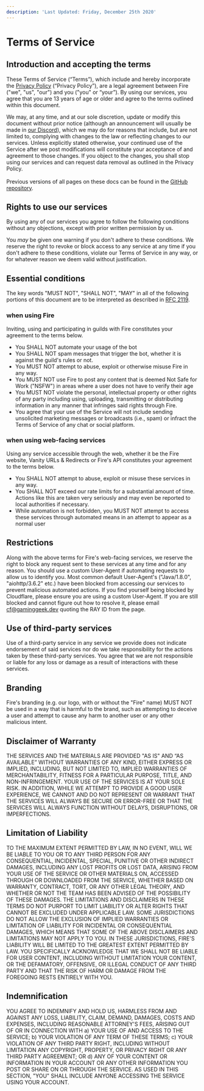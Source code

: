 ```yaml
---
description: 'Last Updated: Friday, December 25th 2020'
---
```


# Terms of Service

## Introduction and accepting the terms

These Terms of Service (“Terms”), which include and hereby incorporate the [Privacy Policy](privacy.md) (“Privacy Policy”), are a legal agreement between Fire ("we", "us", "our") and you ("you" or “your”). By using our services, you agree that you are 13 years of age or older and agree to the terms outlined within this document.

We may, at any time, and at our sole discretion, update or modify this document without prior notice (although an announcement will usually be made in [our Discord](https://inv.wtf/fire)), which we may do for reasons that include, but are not limited to, complying with changes to the law or reflecting changes to our services. Unless explicitly stated otherwise, your continued use of the Service after we post modifications will constitute your acceptance of and agreement to those changes. If you object to the changes, you shall stop using our services and can request data removal as outlined in the Privacy Policy.\
\
Previous versions of all pages on these docs can be found in the [GitHub repository](https://github.com/FireDiscordBot/docs).

## Rights to use our services

By using any of our services you agree to follow the following conditions without any objections, except with prior written permission by us.

You _may_ be given one warning if you don't adhere to these conditions. We reserve the right to revoke or block access to any service at any time if you don't adhere to these conditions, violate our Terms of Service in any way, or for whatever reason we deem valid without justification.

## Essential conditions

The key words "MUST NOT", "SHALL NOT", "MAY" in all of the following portions of this document are to be interpreted as described in [RFC 2119](https://tools.ietf.org/html/rfc2119).

### when using Fire

Inviting, using and participating in guilds with Fire constitutes your agreement to the terms below.

* You SHALL NOT automate your usage of the bot
* You SHALL NOT spam messages that trigger the bot, whether it is against the guild's rules or not.
* You MUST NOT attempt to abuse, exploit or otherwise misuse Fire in any way.
* You MUST NOT use Fire to post any content that is deemed Not Safe for Work ("NSFW") in areas where a user does not have to verify their age
* You MUST NOT violate the personal, intellectual property or other rights of any party including using, uploading, transmitting or distributing information in any manner that infringes said rights through Fire.
* You agree that your use of the Service will not include sending unsolicited marketing messages or broadcasts (i.e., spam) or infract the Terms of Service of any chat or social platform.

### when using web-facing services

Using any service accessible through the web, whether it be the Fire website, Vanity URLs & Redirects or Fire's API constitutes your agreement to the terms below.

* You SHALL NOT attempt to abuse, exploit or misuse these services in any way.
* You SHALL NOT exceed our rate limits for a substantial amount of time. Actions like this are taken very seriously and may even be reported to local authorities if necessary.
* While automation is not forbidden, you MUST NOT attempt to access these services through automated means in an attempt to appear as a normal user

## Restrictions

Along with the above terms for Fire's web-facing services, we reserve the right to block any request sent to these services at any time and for any reason. You should use a custom User-Agent if automating requests to allow us to identify you. Most common default User-Agent's ("Java/1.8.0", "aiohttp/3.6.2" etc.) have been blocked from accessing our services to prevent malicious automated actions. If you find yourself being blocked by Cloudflare, please ensure you are using a custom User-Agent. If you are still blocked and cannot figure out how to resolve it, please email [cf@gaminggeek.dev](mailto:cf@gaminggeek.dev) quoting the RAY ID from the page.

## Use of third-party services

Use of a third-party service in any service we provide does not indicate endorsement of said services nor do we take responsibility for the actions taken by these third-party services. You agree that we are not responsible or liable for any loss or damage as a result of interactions with these services.

## Branding

Fire's branding (e.g. our logo, with or without the "Fire" name) MUST NOT be used in a way that is harmful to the brand, such as attempting to deceive a user and attempt to cause any harm to another user or any other malicious intent.

## Disclaimer of Warranty

THE SERVICES AND THE MATERIALS ARE PROVIDED "AS IS" AND “AS AVAILABLE” WITHOUT WARRANTIES OF ANY KIND, EITHER EXPRESS OR IMPLIED, INCLUDING, BUT NOT LIMITED TO, IMPLIED WARRANTIES OF MERCHANTABILITY, FITNESS FOR A PARTICULAR PURPOSE, TITLE, AND NON-INFRINGEMENT. YOUR USE OF THE SERVICES IS AT YOUR SOLE RISK. IN ADDITION, WHILE WE ATTEMPT TO PROVIDE A GOOD USER EXPERIENCE, WE CANNOT AND DO NOT REPRESENT OR WARRANT THAT THE SERVICES WILL ALWAYS BE SECURE OR ERROR-FREE OR THAT THE SERVICES WILL ALWAYS FUNCTION WITHOUT DELAYS, DISRUPTIONS, OR IMPERFECTIONS.

## Limitation of Liability

TO THE MAXIMUM EXTENT PERMITTED BY LAW, IN NO EVENT, WILL WE BE LIABLE TO YOU OR TO ANY THIRD PERSON FOR ANY CONSEQUENTIAL, INCIDENTAL, SPECIAL, PUNITIVE OR OTHER INDIRECT DAMAGES, INCLUDING ANY LOST PROFITS OR LOST DATA, ARISING FROM YOUR USE OF THE SERVICE OR OTHER MATERIALS ON, ACCESSED THROUGH OR DOWNLOADED FROM THE SERVICE, WHETHER BASED ON WARRANTY, CONTRACT, TORT, OR ANY OTHER LEGAL THEORY, AND WHETHER OR NOT THE TEAM HAS BEEN ADVISED OF THE POSSIBILITY OF THESE DAMAGES. THE LIMITATIONS AND DISCLAIMERS IN THESE TERMS DO NOT PURPORT TO LIMIT LIABILITY OR ALTER RIGHTS THAT CANNOT BE EXCLUDED UNDER APPLICABLE LAW. SOME JURISDICTIONS DO NOT ALLOW THE EXCLUSION OF IMPLIED WARRANTIES OR LIMITATION OF LIABILITY FOR INCIDENTAL OR CONSEQUENTIAL DAMAGES, WHICH MEANS THAT SOME OF THE ABOVE DISCLAIMERS AND LIMITATIONS MAY NOT APPLY TO YOU. IN THESE JURISDICTIONS, FIRE'S LIABILITY WILL BE LIMITED TO THE GREATEST EXTENT PERMITTED BY LAW. YOU SPECIFICALLY ACKNOWLEDGE THAT WE SHALL NOT BE LIABLE FOR USER CONTENT, INCLUDING WITHOUT LIMITATION YOUR CONTENT, OR THE DEFAMATORY, OFFENSIVE, OR ILLEGAL CONDUCT OF ANY THIRD PARTY AND THAT THE RISK OF HARM OR DAMAGE FROM THE FOREGOING RESTS ENTIRELY WITH YOU.

## Indemnification

YOU AGREE TO INDEMNIFY AND HOLD US, HARMLESS FROM AND AGAINST ANY LOSS, LIABILITY, CLAIM, DEMAND, DAMAGES, COSTS AND EXPENSES, INCLUDING REASONABLE ATTORNEY'S FEES, ARISING OUT OF OR IN CONNECTION WITH a) YOUR USE OF AND ACCESS TO THE SERVICE; b) YOUR VIOLATION OF ANY TERM OF THESE TERMS; c) YOUR VIOLATION OF ANY THIRD PARTY RIGHT, INCLUDING WITHOUT LIMITATION ANY COPYRIGHT, PROPERTY, OR PRIVACY RIGHT OR ANY THIRD PARTY AGREEMENT; OR d) ANY OF YOUR CONTENT OR INFORMATION IN YOUR ACCOUNT OR ANY OTHER INFORMATION YOU POST OR SHARE ON OR THROUGH THE SERVICE. AS USED IN THIS SECTION, "YOU" SHALL INCLUDE ANYONE ACCESSING THE SERVICE USING YOUR ACCOUNT.
